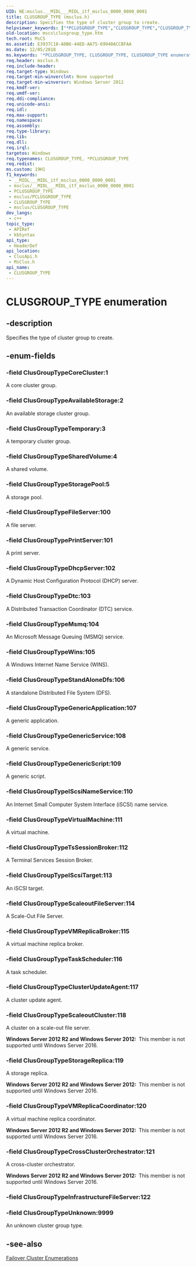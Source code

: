 ```yaml
---
UID: NE:msclus.__MIDL___MIDL_itf_msclus_0000_0000_0001
title: CLUSGROUP_TYPE (msclus.h)
description: Specifies the type of cluster group to create.
helpviewer_keywords: ["*PCLUSGROUP_TYPE","CLUSGROUP_TYPE","CLUSGROUP_TYPE enumeration [Failover Cluster]","ClusGroupTypeAvailableStorage","ClusGroupTypeClusterUpdateAgent","ClusGroupTypeCoreCluster","ClusGroupTypeCrossClusterOrchestrator","ClusGroupTypeDhcpServer","ClusGroupTypeDtc","ClusGroupTypeFileServer","ClusGroupTypeGenericApplication","ClusGroupTypeGenericScript","ClusGroupTypeGenericService","ClusGroupTypeIScsiNameService","ClusGroupTypeIScsiTarget","ClusGroupTypeMsmq","ClusGroupTypePrintServer","ClusGroupTypeScaleoutCluster","ClusGroupTypeScaleoutFileServer","ClusGroupTypeSharedVolume","ClusGroupTypeStandAloneDfs","ClusGroupTypeStoragePool","ClusGroupTypeStorageReplica","ClusGroupTypeTaskScheduler","ClusGroupTypeTemporary","ClusGroupTypeTsSessionBroker","ClusGroupTypeUnknown","ClusGroupTypeVMReplicaBroker","ClusGroupTypeVMReplicaCoordinator","ClusGroupTypeVirtualMachine","ClusGroupTypeWins","PCLUSGROUP_TYPE","PCLUSGROUP_TYPE enumeration pointer [Failover Cluster]","clusapi/CLUSGROUP_TYPE","clusapi/ClusGroupTypeAvailableStorage","clusapi/ClusGroupTypeClusterUpdateAgent","clusapi/ClusGroupTypeCoreCluster","clusapi/ClusGroupTypeCrossClusterOrchestrator","clusapi/ClusGroupTypeDhcpServer","clusapi/ClusGroupTypeDtc","clusapi/ClusGroupTypeFileServer","clusapi/ClusGroupTypeGenericApplication","clusapi/ClusGroupTypeGenericScript","clusapi/ClusGroupTypeGenericService","clusapi/ClusGroupTypeIScsiNameService","clusapi/ClusGroupTypeIScsiTarget","clusapi/ClusGroupTypeMsmq","clusapi/ClusGroupTypePrintServer","clusapi/ClusGroupTypeScaleoutCluster","clusapi/ClusGroupTypeScaleoutFileServer","clusapi/ClusGroupTypeSharedVolume","clusapi/ClusGroupTypeStandAloneDfs","clusapi/ClusGroupTypeStoragePool","clusapi/ClusGroupTypeStorageReplica","clusapi/ClusGroupTypeTaskScheduler","clusapi/ClusGroupTypeTemporary","clusapi/ClusGroupTypeTsSessionBroker","clusapi/ClusGroupTypeUnknown","clusapi/ClusGroupTypeVMReplicaBroker","clusapi/ClusGroupTypeVMReplicaCoordinator","clusapi/ClusGroupTypeVirtualMachine","clusapi/ClusGroupTypeWins","clusapi/PCLUSGROUP_TYPE","msclus/CLUSGROUP_TYPE","msclus/ClusGroupTypeAvailableStorage","msclus/ClusGroupTypeClusterUpdateAgent","msclus/ClusGroupTypeCoreCluster","msclus/ClusGroupTypeCrossClusterOrchestrator","msclus/ClusGroupTypeDhcpServer","msclus/ClusGroupTypeDtc","msclus/ClusGroupTypeFileServer","msclus/ClusGroupTypeGenericApplication","msclus/ClusGroupTypeGenericScript","msclus/ClusGroupTypeGenericService","msclus/ClusGroupTypeIScsiNameService","msclus/ClusGroupTypeIScsiTarget","msclus/ClusGroupTypeMsmq","msclus/ClusGroupTypePrintServer","msclus/ClusGroupTypeScaleoutCluster","msclus/ClusGroupTypeScaleoutFileServer","msclus/ClusGroupTypeSharedVolume","msclus/ClusGroupTypeStandAloneDfs","msclus/ClusGroupTypeStoragePool","msclus/ClusGroupTypeStorageReplica","msclus/ClusGroupTypeTaskScheduler","msclus/ClusGroupTypeTemporary","msclus/ClusGroupTypeTsSessionBroker","msclus/ClusGroupTypeUnknown","msclus/ClusGroupTypeVMReplicaBroker","msclus/ClusGroupTypeVMReplicaCoordinator","msclus/ClusGroupTypeVirtualMachine","msclus/ClusGroupTypeWins","msclus/PCLUSGROUP_TYPE","mscs.clusgroup_type"]
old-location: mscs\clusgroup_type.htm
tech.root: MsCS
ms.assetid: E3937C18-A0B6-44ED-AA75-69940ACCBFAA
ms.date: 12/05/2018
ms.keywords: '*PCLUSGROUP_TYPE, CLUSGROUP_TYPE, CLUSGROUP_TYPE enumeration [Failover Cluster], ClusGroupTypeAvailableStorage, ClusGroupTypeClusterUpdateAgent, ClusGroupTypeCoreCluster, ClusGroupTypeCrossClusterOrchestrator, ClusGroupTypeDhcpServer, ClusGroupTypeDtc, ClusGroupTypeFileServer, ClusGroupTypeGenericApplication, ClusGroupTypeGenericScript, ClusGroupTypeGenericService, ClusGroupTypeIScsiNameService, ClusGroupTypeIScsiTarget, ClusGroupTypeMsmq, ClusGroupTypePrintServer, ClusGroupTypeScaleoutCluster, ClusGroupTypeScaleoutFileServer, ClusGroupTypeSharedVolume, ClusGroupTypeStandAloneDfs, ClusGroupTypeStoragePool, ClusGroupTypeStorageReplica, ClusGroupTypeTaskScheduler, ClusGroupTypeTemporary, ClusGroupTypeTsSessionBroker, ClusGroupTypeUnknown, ClusGroupTypeVMReplicaBroker, ClusGroupTypeVMReplicaCoordinator, ClusGroupTypeVirtualMachine, ClusGroupTypeWins, PCLUSGROUP_TYPE, PCLUSGROUP_TYPE enumeration pointer [Failover Cluster], clusapi/CLUSGROUP_TYPE, clusapi/ClusGroupTypeAvailableStorage, clusapi/ClusGroupTypeClusterUpdateAgent, clusapi/ClusGroupTypeCoreCluster, clusapi/ClusGroupTypeCrossClusterOrchestrator, clusapi/ClusGroupTypeDhcpServer, clusapi/ClusGroupTypeDtc, clusapi/ClusGroupTypeFileServer, clusapi/ClusGroupTypeGenericApplication, clusapi/ClusGroupTypeGenericScript, clusapi/ClusGroupTypeGenericService, clusapi/ClusGroupTypeIScsiNameService, clusapi/ClusGroupTypeIScsiTarget, clusapi/ClusGroupTypeMsmq, clusapi/ClusGroupTypePrintServer, clusapi/ClusGroupTypeScaleoutCluster, clusapi/ClusGroupTypeScaleoutFileServer, clusapi/ClusGroupTypeSharedVolume, clusapi/ClusGroupTypeStandAloneDfs, clusapi/ClusGroupTypeStoragePool, clusapi/ClusGroupTypeStorageReplica, clusapi/ClusGroupTypeTaskScheduler, clusapi/ClusGroupTypeTemporary, clusapi/ClusGroupTypeTsSessionBroker, clusapi/ClusGroupTypeUnknown, clusapi/ClusGroupTypeVMReplicaBroker, clusapi/ClusGroupTypeVMReplicaCoordinator, clusapi/ClusGroupTypeVirtualMachine, clusapi/ClusGroupTypeWins, clusapi/PCLUSGROUP_TYPE, msclus/CLUSGROUP_TYPE, msclus/ClusGroupTypeAvailableStorage, msclus/ClusGroupTypeClusterUpdateAgent, msclus/ClusGroupTypeCoreCluster, msclus/ClusGroupTypeCrossClusterOrchestrator, msclus/ClusGroupTypeDhcpServer, msclus/ClusGroupTypeDtc, msclus/ClusGroupTypeFileServer, msclus/ClusGroupTypeGenericApplication, msclus/ClusGroupTypeGenericScript, msclus/ClusGroupTypeGenericService, msclus/ClusGroupTypeIScsiNameService, msclus/ClusGroupTypeIScsiTarget, msclus/ClusGroupTypeMsmq, msclus/ClusGroupTypePrintServer, msclus/ClusGroupTypeScaleoutCluster, msclus/ClusGroupTypeScaleoutFileServer, msclus/ClusGroupTypeSharedVolume, msclus/ClusGroupTypeStandAloneDfs, msclus/ClusGroupTypeStoragePool, msclus/ClusGroupTypeStorageReplica, msclus/ClusGroupTypeTaskScheduler, msclus/ClusGroupTypeTemporary, msclus/ClusGroupTypeTsSessionBroker, msclus/ClusGroupTypeUnknown, msclus/ClusGroupTypeVMReplicaBroker, msclus/ClusGroupTypeVMReplicaCoordinator, msclus/ClusGroupTypeVirtualMachine, msclus/ClusGroupTypeWins, msclus/PCLUSGROUP_TYPE, mscs.clusgroup_type'
req.header: msclus.h
req.include-header: 
req.target-type: Windows
req.target-min-winverclnt: None supported
req.target-min-winversvr: Windows Server 2012
req.kmdf-ver: 
req.umdf-ver: 
req.ddi-compliance: 
req.unicode-ansi: 
req.idl: 
req.max-support: 
req.namespace: 
req.assembly: 
req.type-library: 
req.lib: 
req.dll: 
req.irql: 
targetos: Windows
req.typenames: CLUSGROUP_TYPE, *PCLUSGROUP_TYPE
req.redist: 
ms.custom: 19H1
f1_keywords:
 - __MIDL___MIDL_itf_msclus_0000_0000_0001
 - msclus/__MIDL___MIDL_itf_msclus_0000_0000_0001
 - PCLUSGROUP_TYPE
 - msclus/PCLUSGROUP_TYPE
 - CLUSGROUP_TYPE
 - msclus/CLUSGROUP_TYPE
dev_langs:
 - c++
topic_type:
 - APIRef
 - kbSyntax
api_type:
 - HeaderDef
api_location:
 - ClusApi.h
 - MsClus.h
api_name:
 - CLUSGROUP_TYPE
---
```


# CLUSGROUP_TYPE enumeration


## -description

Specifies the type of cluster group to create.

## -enum-fields

### -field ClusGroupTypeCoreCluster:1

A core cluster group.

### -field ClusGroupTypeAvailableStorage:2

An available storage cluster group.

### -field ClusGroupTypeTemporary:3

A temporary cluster group.

### -field ClusGroupTypeSharedVolume:4

A shared volume.

### -field ClusGroupTypeStoragePool:5

A storage pool.

### -field ClusGroupTypeFileServer:100

A file server.

### -field ClusGroupTypePrintServer:101

A print server.

### -field ClusGroupTypeDhcpServer:102

A Dynamic Host Configuration Protocol (DHCP) server.

### -field ClusGroupTypeDtc:103

A Distributed Transaction Coordinator (DTC) service.

### -field ClusGroupTypeMsmq:104

An Microsoft Message Queuing (MSMQ) service.

### -field ClusGroupTypeWins:105

A Windows Internet Name Service (WINS).

### -field ClusGroupTypeStandAloneDfs:106

A standalone Distributed File System (DFS).

### -field ClusGroupTypeGenericApplication:107

A generic application.

### -field ClusGroupTypeGenericService:108

A generic service.

### -field ClusGroupTypeGenericScript:109

A generic script.

### -field ClusGroupTypeIScsiNameService:110

An  Internet Small Computer System Interface (iSCSI) name service.

### -field ClusGroupTypeVirtualMachine:111

A virtual machine.

### -field ClusGroupTypeTsSessionBroker:112

A Terminal Services  Session  Broker.

### -field ClusGroupTypeIScsiTarget:113

An iSCSI target.

### -field ClusGroupTypeScaleoutFileServer:114

A Scale-Out File Server.

### -field ClusGroupTypeVMReplicaBroker:115

A virtual machine  replica broker.

### -field ClusGroupTypeTaskScheduler:116

A task scheduler.

### -field ClusGroupTypeClusterUpdateAgent:117

A cluster update agent.

### -field ClusGroupTypeScaleoutCluster:118

A cluster on a scale-out file server.

<b>Windows Server 2012 R2 and Windows Server 2012:  </b>This member is not supported until Windows Server 2016.

### -field ClusGroupTypeStorageReplica:119

A storage replica.

<b>Windows Server 2012 R2 and Windows Server 2012:  </b>This member is not supported until Windows Server 2016.

### -field ClusGroupTypeVMReplicaCoordinator:120

A virtual machine replica coordinator.

<b>Windows Server 2012 R2 and Windows Server 2012:  </b>This member is not supported until Windows Server 2016.

### -field ClusGroupTypeCrossClusterOrchestrator:121

A cross-cluster orchestrator.

<b>Windows Server 2012 R2 and Windows Server 2012:  </b>This member is not supported until Windows Server 2016.

### -field ClusGroupTypeInfrastructureFileServer:122

### -field ClusGroupTypeUnknown:9999

An unknown cluster group type.

## -see-also

<a href="/previous-versions/windows/desktop/mscs/cluster-enumerations">Failover Cluster Enumerations</a>
